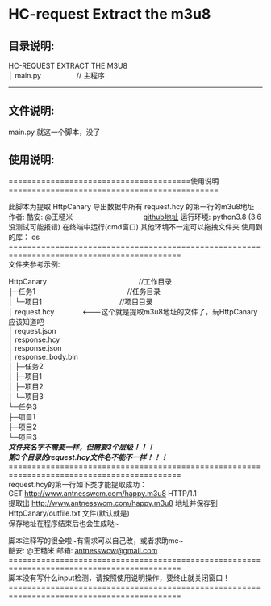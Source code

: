# HC-request Extract the m3u8
## 目录说明:  
HC-REQUEST EXTRACT THE M3U8  
     │  main.py　　　　　// 主程序  

---------
## 文件说明:  
main.py   就这一个脚本，没了  
## 使用说明:  
=======================================使用说明=============================================

此脚本为提取 HttpCanary 导出数据中所有 request.hcy 的第一行的m3u8地址
作者: 酷安: @王糙米　　　　　　　　　　[github地址](./)
运行环境: python3.8 (3.6没测试可能报错)  在终端中运行(cmd窗口) 其他环境不一定可以拖拽文件夹
使用到的库： os 
\===========================================================================================  
文件夹参考示例:  

 HttpCanary　　　　　　　　　　　　　//工作目录  
    ├─任务1　　　　　　　　　　　　　//任务目录  
    │  └─项目1　　　　　　　　　　　//项目目录  
    │       request.hcy　　　　<---这个就是提取m3u8地址的文件了，玩HttpCanary应该知道吧  
    │       request.json  
    │       response.hcy  
    │       response.json  
    │       response_body.bin  
    │
    ├─任务2  
    │  ├─项目1  
    │  ├─项目2  
    │  └─项目3  
    └─任务3  
        ├─项目1  
        ├─项目2  
        └─项目3  
***文件夹名字不需要一样，但需要3个层级！！！***  
***第3个目录的request.hcy文件名不能不一样！！！***  
\===========================================================================================  
request.hcy的第一行如下类才能提取成功：  
GET http://www.antnesswcm.com/happy.m3u8 HTTP/1.1  
提取出 http://www.antnesswcm.com/happy.m3u8 地址并保存到 HttpCanary/outfile.txt 文件(默认就是)  
保存地址在程序结束后也会生成哒\~  

脚本注释写的很全啦\~有需求可以自己改，或者求助me\~  
酷安: @王糙米 邮箱: antnesswcw@gmail.com  
\===========================================================================================  
脚本没有写什么input检测，请按照使用说明操作，要终止就关闭窗口！  
\===========================================================================================  
